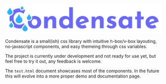 ![Condensate](logo.svg)

Condensate is a small(ish) css library with intuitive h-box/v-box layouting, no-javascript components, and easy themeing through css variables.

The project is currently under development and not ready for use yet, but feel free to try it out, any feedback is welcome.

The `test.html` document showcases most of the components. In the future this will evolve into a more proper demo and documentation page.